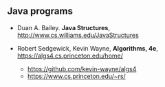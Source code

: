 ## Java programs

* Duan A. Bailey. **Java Structures**, http://www.cs.williams.edu/JavaStructures

* Robert Sedgewick, Kevin Wayne, **Algorithms, 4e**, https://algs4.cs.princeton.edu/home/
  * https://github.com/kevin-wayne/algs4
  * https://www.cs.princeton.edu/~rs/

